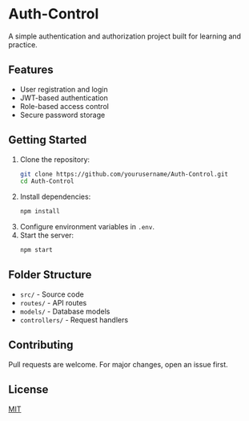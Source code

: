 # Auth-Control

A simple authentication and authorization project built for learning and practice.

## Features

- User registration and login
- JWT-based authentication
- Role-based access control
- Secure password storage

## Getting Started

1. Clone the repository:
   ```bash
   git clone https://github.com/yourusername/Auth-Control.git
   cd Auth-Control
   ```
2. Install dependencies:
   ```bash
   npm install
   ```
3. Configure environment variables in `.env`.
4. Start the server:
   ```bash
   npm start
   ```

## Folder Structure

- `src/` - Source code
- `routes/` - API routes
- `models/` - Database models
- `controllers/` - Request handlers

## Contributing

Pull requests are welcome. For major changes, open an issue first.

## License

[MIT](LICENSE)
